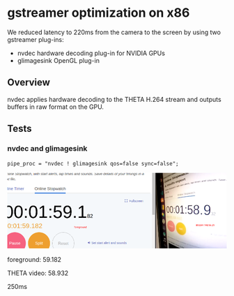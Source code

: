 # gstreamer optimization on x86

We reduced latency to 220ms from the camera to the screen
by using two gstreamer plug-ins:

* nvdec hardware decoding plug-in for NVIDIA GPUs
* glimagesink OpenGL plug-in

## Overview

nvdec applies hardware decoding to the THETA H.264 stream and
outputs buffers in raw format on the GPU.

## Tests

### nvdec and glimagesink

```
pipe_proc = "nvdec ! glimagesink qos=false sync=false";
```

![gstreamer nvdec](images/optimization/gstreamer_nvdec.png)

foreground: 59.182

THETA video: 58.932

250ms


